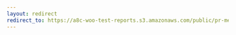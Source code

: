 ```yaml
---
layout: redirect
redirect_to: https://a8c-woo-test-reports.s3.amazonaws.com/public/pr-merge/41518/e2e/index.html
---
```

